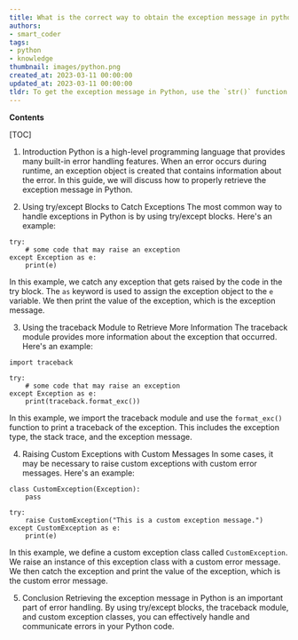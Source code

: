 ```yaml
---
title: What is the correct way to obtain the exception message in python?
authors:
- smart_coder
tags:
- python
- knowledge
thumbnail: images/python.png
created_at: 2023-03-11 00:00:00
updated_at: 2023-03-11 00:00:00
tldr: To get the exception message in Python, use the `str()` function or the `args` attribute of the exception object.
---
```


**Contents**

[TOC]

1. Introduction
Python is a high-level programming language that provides many built-in error handling features. When an error occurs during runtime, an exception object is created that contains information about the error. In this guide, we will discuss how to properly retrieve the exception message in Python.

2. Using try/except Blocks to Catch Exceptions
The most common way to handle exceptions in Python is by using try/except blocks. Here's an example:

```
try:
    # some code that may raise an exception
except Exception as e:
    print(e)
```

In this example, we catch any exception that gets raised by the code in the try block. The `as` keyword is used to assign the exception object to the `e` variable. We then print the value of the exception, which is the exception message.

3. Using the traceback Module to Retrieve More Information
The traceback module provides more information about the exception that occurred. Here's an example:

```
import traceback

try:
    # some code that may raise an exception
except Exception as e:
    print(traceback.format_exc())
```

In this example, we import the traceback module and use the `format_exc()` function to print a traceback of the exception. This includes the exception type, the stack trace, and the exception message.

4. Raising Custom Exceptions with Custom Messages
In some cases, it may be necessary to raise custom exceptions with custom error messages. Here's an example:

```
class CustomException(Exception):
    pass

try:
    raise CustomException("This is a custom exception message.")
except CustomException as e:
    print(e)
```

In this example, we define a custom exception class called `CustomException`. We raise an instance of this exception class with a custom error message. We then catch the exception and print the value of the exception, which is the custom error message.

5. Conclusion
Retrieving the exception message in Python is an important part of error handling. By using try/except blocks, the traceback module, and custom exception classes, you can effectively handle and communicate errors in your Python code.
